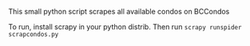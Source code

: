 This small python script scrapes all available condos on BCCondos

To run, install scrapy in your python distrib.
Then run `scrapy runspider scrapcondos.py`
